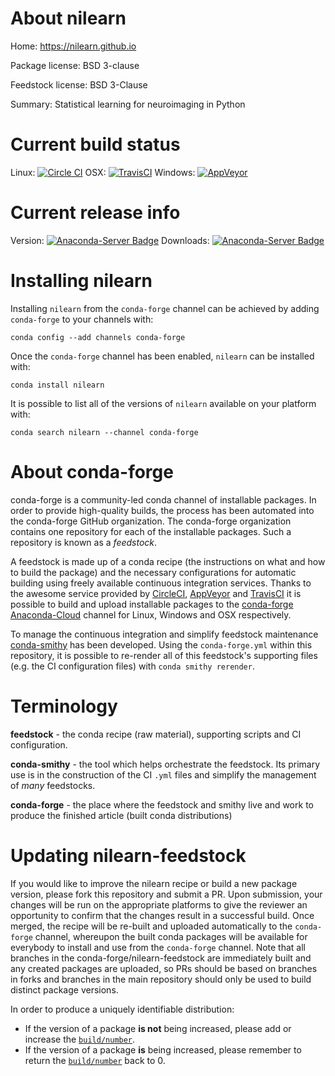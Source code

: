 About nilearn
=============

Home: https://nilearn.github.io

Package license: BSD 3-clause

Feedstock license: BSD 3-Clause

Summary: Statistical learning for neuroimaging in Python



Current build status
====================

Linux: [![Circle CI](https://circleci.com/gh/conda-forge/nilearn-feedstock.svg?style=shield)](https://circleci.com/gh/conda-forge/nilearn-feedstock)
OSX: [![TravisCI](https://travis-ci.org/conda-forge/nilearn-feedstock.svg?branch=master)](https://travis-ci.org/conda-forge/nilearn-feedstock)
Windows: [![AppVeyor](https://ci.appveyor.com/api/projects/status/github/conda-forge/nilearn-feedstock?svg=True)](https://ci.appveyor.com/project/conda-forge/nilearn-feedstock/branch/master)

Current release info
====================
Version: [![Anaconda-Server Badge](https://anaconda.org/conda-forge/nilearn/badges/version.svg)](https://anaconda.org/conda-forge/nilearn)
Downloads: [![Anaconda-Server Badge](https://anaconda.org/conda-forge/nilearn/badges/downloads.svg)](https://anaconda.org/conda-forge/nilearn)

Installing nilearn
==================

Installing `nilearn` from the `conda-forge` channel can be achieved by adding `conda-forge` to your channels with:

```
conda config --add channels conda-forge
```

Once the `conda-forge` channel has been enabled, `nilearn` can be installed with:

```
conda install nilearn
```

It is possible to list all of the versions of `nilearn` available on your platform with:

```
conda search nilearn --channel conda-forge
```


About conda-forge
=================

conda-forge is a community-led conda channel of installable packages.
In order to provide high-quality builds, the process has been automated into the
conda-forge GitHub organization. The conda-forge organization contains one repository
for each of the installable packages. Such a repository is known as a *feedstock*.

A feedstock is made up of a conda recipe (the instructions on what and how to build
the package) and the necessary configurations for automatic building using freely
available continuous integration services. Thanks to the awesome service provided by
[CircleCI](https://circleci.com/), [AppVeyor](http://www.appveyor.com/)
and [TravisCI](https://travis-ci.org/) it is possible to build and upload installable
packages to the [conda-forge](https://anaconda.org/conda-forge)
[Anaconda-Cloud](http://docs.anaconda.org/) channel for Linux, Windows and OSX respectively.

To manage the continuous integration and simplify feedstock maintenance
[conda-smithy](http://github.com/conda-forge/conda-smithy) has been developed.
Using the ``conda-forge.yml`` within this repository, it is possible to re-render all of
this feedstock's supporting files (e.g. the CI configuration files) with ``conda smithy rerender``.


Terminology
===========

**feedstock** - the conda recipe (raw material), supporting scripts and CI configuration.

**conda-smithy** - the tool which helps orchestrate the feedstock.
                   Its primary use is in the construction of the CI ``.yml`` files
                   and simplify the management of *many* feedstocks.

**conda-forge** - the place where the feedstock and smithy live and work to
                  produce the finished article (built conda distributions)


Updating nilearn-feedstock
==========================

If you would like to improve the nilearn recipe or build a new
package version, please fork this repository and submit a PR. Upon submission,
your changes will be run on the appropriate platforms to give the reviewer an
opportunity to confirm that the changes result in a successful build. Once
merged, the recipe will be re-built and uploaded automatically to the
`conda-forge` channel, whereupon the built conda packages will be available for
everybody to install and use from the `conda-forge` channel.
Note that all branches in the conda-forge/nilearn-feedstock are
immediately built and any created packages are uploaded, so PRs should be based
on branches in forks and branches in the main repository should only be used to
build distinct package versions.

In order to produce a uniquely identifiable distribution:
 * If the version of a package **is not** being increased, please add or increase
   the [``build/number``](http://conda.pydata.org/docs/building/meta-yaml.html#build-number-and-string).
 * If the version of a package **is** being increased, please remember to return
   the [``build/number``](http://conda.pydata.org/docs/building/meta-yaml.html#build-number-and-string)
   back to 0.
